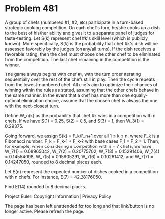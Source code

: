 #   Problem 481

   A group of chefs (numbered #1, #2, etc) participate in a turn-based
   strategic cooking competition. On each chef's turn, he/she cooks up a dish
   to the best of his/her ability and gives it to a separate panel of judges
   for taste-testing. Let S(k) represent chef #k's skill level (which is
   publicly known). More specifically, S(k) is the probability that chef #k's
   dish will be assessed favorably by the judges (on any/all turns). If the
   dish receives a favorable rating, then the chef must choose one other chef
   to be eliminated from the competition. The last chef remaining in the
   competition is the winner.

   The game always begins with chef #1, with the turn order iterating
   sequentially over the rest of the chefs still in play. Then the cycle
   repeats from the lowest-numbered chef. All chefs aim to optimize their
   chances of winning within the rules as stated, assuming that the other
   chefs behave in the same manner. In the event that a chef has more than
   one equally-optimal elimination choice, assume that the chosen chef is
   always the one with the next-closest turn.

   Define W_n(k) as the probability that chef #k wins in a competition with n
   chefs. If we have S(1) = 0.25, S(2) = 0.5, and S(3) = 1, then W_3(1) =
   0.29375.

   Going forward, we assign S(k) = F_k/F_n+1 over all 1 ≤ k ≤ n, where F_k is
   a Fibonacci number: F_k = F_k-1 + F_k-2 with base cases F_1 = F_2 = 1.
   Then, for example, when considering a competition with n = 7 chefs, we
   have W_7(1) = 0.08965042, W_7(2) = 0.20775702, W_7(3) = 0.15291406, W_7(4)
   = 0.14554098, W_7(5) = 0.15905291, W_7(6) = 0.10261412, and W_7(7) =
   0.14247050, rounded to 8 decimal places each.

   Let E(n) represent the expected number of dishes cooked in a competition
   with n chefs. For instance, E(7) = 42.28176050.

   Find E(14) rounded to 8 decimal places.

   Project Euler: Copyright Information | Privacy Policy

   The page has been left unattended for too long and that link/button is no
   longer active. Please refresh the page.
